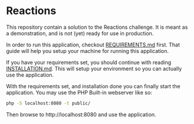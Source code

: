 # Reactions

This repository contain a solution to the Reactions challenge. It is meant
as a demonstration, and is not (yet) ready for use in production.

In order to run this application, checkout
[REQUIREMENTS.md](REQUIREMENTS.md) first. That guide will help you setup
your machine for running this application.

If you have your requirements set, you should continue with reading
[INSTALLATION.md](INSTALLATION.md). This will setup your environment so you
can actually use the application.

With the requirements set, and installation done you can finally start the
application. You may use the PHP Built-in webserver like so:

```bash
php -S localhost:8080 -t public/
```

Then browse to http://localhost:8080 and use the application.
